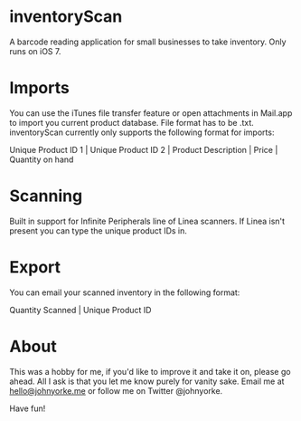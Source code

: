 inventoryScan
=============

A barcode reading application for small businesses to take inventory. Only runs on iOS 7.

# Imports
You can use the iTunes file transfer feature or open attachments in Mail.app to import you current product database. File format has to be .txt. inventoryScan currently only supports the following format for imports:

Unique Product ID 1 | Unique Product ID 2 | Product Description | Price | Quantity on hand


# Scanning
Built in support for Infinite Peripherals line of Linea scanners. If Linea isn't present you can type the unique product IDs in.


# Export
You can email your scanned inventory in the following format:

Quantity Scanned | Unique Product ID


# About
This was a hobby for me, if you'd like to improve it and take it on, please go ahead. All I ask is that you let me know purely for vanity sake. Email me at hello@johnyorke.me or follow me on Twitter @johnyorke.

Have fun!

